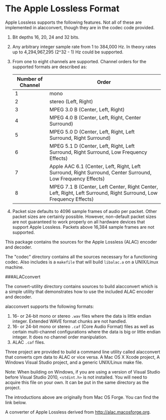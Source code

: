 # The Apple Lossless Format
Apple Lossless supports the following features. Not all of these are implemented in alacconvert, though they are in the codec code provided.

1. Bit depths 16, 20, 24 and 32 bits.
2. Any arbitrary integer sample rate from 1 to 384,000 Hz. In theory rates up to 4,294,967,295 (2^32 - 1) Hz could be supported.
3. From one to eight channels are supported. Channel orders for the supported formats are described as:

	|Number of Channel  |Order    |
	|-------------------|---------|
	|1 		             |mono     |          
	|2 		             |stereo (Left, Right)|
	|3 		|MPEG 3.0 B (Center, Left, Right)|
	|4 		|MPEG 4.0 B (Center, Left, Right, Center Surround)|
	|5 		|MPEG 5.0 D (Center, Left, Right, Left Surround, Right Surround)|
	|6 		|MPEG 5.1 D (Center, Left, Right, Left Surround, Right Surround, Low Frequency Effects)|
	|7 		|Apple AAC 6.1 (Center, Left, Right, Left Surround, Right Surround, Center Surround, Low Frequency Effects)|
	|8 		|MPEG 7.1 B (Center, Left Center, Right Center, Left, Right, Left Surround, Right Surround,  Low Frequency Effects)|
	
4. Packet size defaults to 4096 sample frames of audio per packet. Other packet sizes are certainly possible. However, non-default packet sizes are not guaranteed to work properly on all hardware devices that support Apple Lossless. Packets above 16,384 sample frames are not supported.

This package contains the sources for the Apple Lossless (ALAC) encoder and decoder.

The "codec" directory contains all the sources necessary for a functioning codec. Also includes is a `makefile` that will build `libalac.a` on a UNIX/Linux machine.

###ALACconvert

The convert-utility directory contains sources to build alacconvert which is a simple utility that demonstrates how to use the included ALAC encoder and decoder.

alacconvert supports the following formats:

1. 16- or 24-bit mono or stereo `.wav` files where the data is little endian integer. Extended WAVE format chunks are not handled.
2. 16- or 24-bit mono or stereo `.caf` (Core Audio Format) files as well as certain multi-channel configurations where the data is big or little endian integer. It does no channel order manipulation.
3. ALAC `.caf` files.

Three project are provided to build a command line utility called alacconvert that converts cpm data to ALAC or vice versa. A Mac OS X Xcode project, A Windows Visual Studio project, and a generic UNIX/Linux make file.

Note: When building on Windows, if you are using a version of Visual Studio before Visual Studio 2010, `<stdint.h>` is not installed. You will need to acquire this file on your own. It can be put in the same directory as the project.

The introductions above are originally from Mac OS Forge. You can find the link below.  
  
A converter of Apple Lossless derived from <a href="http://alac.macosforge.org" target="_blank">http://alac.macosforge.org</a>.
